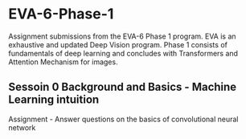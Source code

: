 # EVA-6-Phase-1
Assignment submissions from the EVA-6 Phase 1 program. EVA is an exhaustive and updated Deep Vision program. Phase 1 consists of fundamentals of deep learning and concludes with Transformers and Attention Mechanism for images.

## Sessoin 0 Background and Basics - Machine Learning intuition

Assignment - Answer questions on the basics of convolutional neural network
